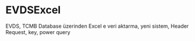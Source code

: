 # EVDSExcel
EVDS, TCMB Database üzerinden Excel e veri aktarma, yeni sistem, Header Request, key, power query
